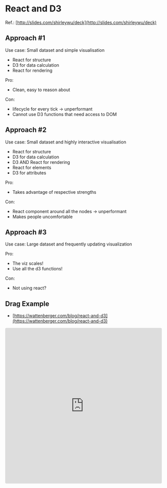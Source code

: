 # React and D3
Ref.: [http://slides.com/shirleywu/deck](http://slides.com/shirleywu/deck)

## Approach #1
Use case: Small dataset and simple visualisation

* React for structure
* D3 for data calculation
* React for rendering

Pro:
* Clean, easy to reason about

Con:
* lifecycle for every tick -> unperformant
* Cannot use D3 functions that need access to DOM

## Approach #2
Use case: Small dataset and highly interactive visualisation

* React for structure
* D3 for data calculation
* D3 AND React for rendering
* React for elements
* D3 for attributes

Pro:
* Takes advantage of respective strengths

Con: 
* React component around all the nodes ->  unperformant
* Makes people uncomfortable


## Approach #3
Use case: Large dataset and frequently updating visualization

Pro:
* The viz scales!
* Use all the d3 functions!

Con: 
* Not using react?


## Drag Example
* [https://wattenberger.com/blog/react-and-d3](https://wattenberger.com/blog/react-and-d3)

<iframe src="https://codesandbox.io/embed/d3-vs-react-bs7q02?fontsize=14&hidenavigation=1&theme=dark&view=preview"
     style="width:100%; height:500px; border:0; border-radius: 4px; overflow:hidden;"
     title="d3-vs-react"
     allow="accelerometer; ambient-light-sensor; camera; encrypted-media; geolocation; gyroscope; hid; microphone; midi; payment; usb; vr; xr-spatial-tracking"
     sandbox="allow-forms allow-modals allow-popups allow-presentation allow-same-origin allow-scripts"
   ></iframe>
